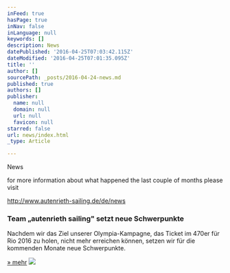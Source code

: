 ```yaml
---
inFeed: true
hasPage: true
inNav: false
inLanguage: null
keywords: []
description: News
datePublished: '2016-04-25T07:03:42.115Z'
dateModified: '2016-04-25T07:01:35.095Z'
title: ''
author: []
sourcePath: _posts/2016-04-24-news.md
published: true
authors: []
publisher:
  name: null
  domain: null
  url: null
  favicon: null
starred: false
url: news/index.html
_type: Article

---
```

News

for more information about what happened the last couple of months please visit

http://www.autenrieth-sailing.de/de/news

### Team „autenrieth sailing" setzt neue Schwerpunkte

Nachdem wir das Ziel unserer Olympia-Kampagne, das Ticket im 470er für Rio 2016 zu holen, nicht mehr erreichen können, setzen wir für die kommenden Monate neue Schwerpunkte.

[» mehr][0]
![](https://the-grid-user-content.s3-us-west-2.amazonaws.com/5a761f35-baeb-4cc8-ba17-70a0fb4334b0.jpg)

[0]: http://www.autenrieth-sailing.de/node/232
